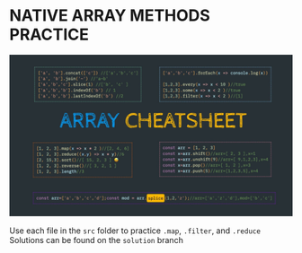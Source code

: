 # NATIVE ARRAY METHODS PRACTICE

![Array CheatSheet](./assets/cheatsheet.jpg)

Use each file in the `src` folder to practice `.map`, `.filter`, and `.reduce`
Solutions can be found on the `solution` branch
